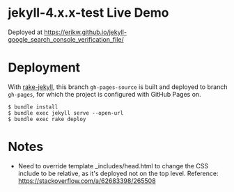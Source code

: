 # jekyll-4.x.x-test Live Demo
Deployed at https://erikw.github.io/jekyll-google_search_console_verification_file/

# Deployment
With [rake-jekyll](https://github.com/jirutka/rake-jekyll), this branch `gh-pages-source` is built and deployed to branch `gh-pages`, for which the project is configured with GitHub Pages on.

```console
$ bundle install
$ bundle exec jekyll serve --open-url
$ bundle exec rake deploy
```

# Notes
* Need to override template _includes/head.html to change the CSS include to be relative, as it's deployed not on the top level. Reference: https://stackoverflow.com/a/62683398/265508
